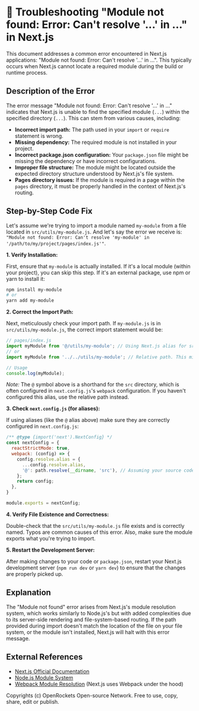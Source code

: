 # 🐞 Troubleshooting "Module not found: Error: Can't resolve '...' in ..." in Next.js


This document addresses a common error encountered in Next.js applications:  "Module not found: Error: Can't resolve '...' in ...".  This typically occurs when Next.js cannot locate a required module during the build or runtime process.

## Description of the Error

The error message "Module not found: Error: Can't resolve '...' in ..." indicates that Next.js is unable to find the specified module (`...`) within the specified directory (`...`). This can stem from various causes, including:

* **Incorrect import path:** The path used in your `import` or `require` statement is wrong.
* **Missing dependency:** The required module is not installed in your project.
* **Incorrect package.json configuration:** Your `package.json` file might be missing the dependency or have incorrect configurations.
* **Improper file structure:** The module might be located outside the expected directory structure understood by Next.js's file system.
* **Pages directory issues:**  If the module is required in a page within the `pages` directory, it must be properly handled in the context of Next.js's routing.


## Step-by-Step Code Fix

Let's assume we're trying to import a module named `my-module` from a file located in `src/utils/my-module.js`.  And let's say the error we receive is: `"Module not found: Error: Can't resolve 'my-module' in '/path/to/my/project/pages/index.js'"`.

**1. Verify Installation:**

First, ensure that `my-module` is actually installed.  If it's a local module (within your project), you can skip this step.  If it's an external package, use npm or yarn to install it:

```bash
npm install my-module
# or
yarn add my-module
```

**2. Correct the Import Path:**

Next, meticulously check your import path.  If `my-module.js` is in `src/utils/my-module.js`, the correct import statement would be:

```javascript
// pages/index.js
import myModule from '@/utils/my-module'; // Using Next.js alias for src directory
// or
import myModule from '../../utils/my-module'; // Relative path. This might need adjustments depending on your directory structure.

// Usage
console.log(myModule);
```

*Note:*  The `@` symbol above is a shorthand for the `src` directory, which is often configured in `next.config.js`'s `webpack` configuration. If you haven't configured this alias, use the relative path instead.


**3. Check `next.config.js` (for aliases):**

If using aliases (like the `@` alias above) make sure they are correctly configured in `next.config.js`:

```javascript
/** @type {import('next').NextConfig} */
const nextConfig = {
  reactStrictMode: true,
  webpack: (config) => {
    config.resolve.alias = {
      ...config.resolve.alias,
      '@': path.resolve(__dirname, 'src'), // Assuming your source code is in the 'src' directory
    };
    return config;
  },
}

module.exports = nextConfig;
```


**4. Verify File Existence and Correctness:**

Double-check that the `src/utils/my-module.js` file exists and is correctly named. Typos are common causes of this error.  Also, make sure the module exports what you're trying to import.


**5. Restart the Development Server:**

After making changes to your code or `package.json`, restart your Next.js development server (`npm run dev` or `yarn dev`) to ensure that the changes are properly picked up.


## Explanation

The "Module not found" error arises from Next.js's module resolution system, which works similarly to Node.js's but with added complexities due to its server-side rendering and file-system-based routing.  If the path provided during import doesn't match the location of the file on your file system, or the module isn't installed, Next.js will halt with this error message.


## External References

* [Next.js Official Documentation](https://nextjs.org/docs)
* [Node.js Module System](https://nodejs.org/api/modules.html)
* [Webpack Module Resolution](https://webpack.js.org/configuration/resolve/) (Next.js uses Webpack under the hood)


Copyrights (c) OpenRockets Open-source Network. Free to use, copy, share, edit or publish.

